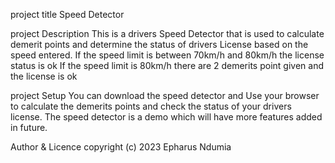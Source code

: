 project title
Speed Detector

project Description
This is a drivers Speed Detector that is used to calculate demerit points and determine the status of drivers License based on the speed entered.
If the speed limit is between 70km/h and 80km/h the license status is ok
If the speed limit is 80km/h there are 2 demerits point given and the license is ok

project Setup
You can download the speed detector and Use your browser to calculate the demerits points and check the status of your drivers license. The speed detector is a demo which will have more features added in future.

Author & Licence
copyright (c) 2023 Epharus Ndumia
